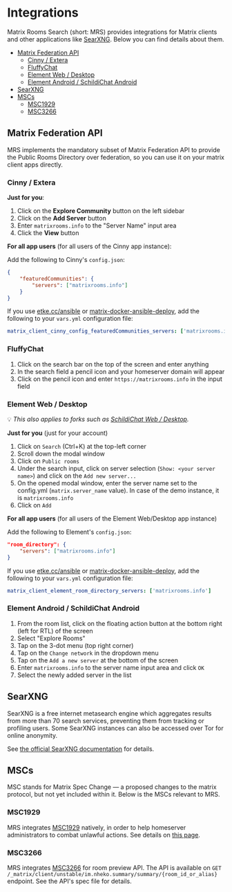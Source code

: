<!--
SPDX-FileCopyrightText: 2023 - 2024 Nikita Chernyi
SPDX-FileCopyrightText: 2024 Benoit Marty
SPDX-FileCopyrightText: 2024 Slavi Pantaleev
SPDX-FileCopyrightText: 2025 Suguru Hirahara

SPDX-License-Identifier: AGPL-3.0-or-later
-->

# Integrations

Matrix Rooms Search (short: MRS) provides integrations for Matrix clients and other applications like [SearXNG](https://docs.searxng.org). Below you can find details about them.

<!-- vim-markdown-toc GitLab -->

* [Matrix Federation API](#matrix-federation-api)
  * [Cinny / Extera](#cinny--extera)
  * [FluffyChat](#fluffychat)
  * [Element Web / Desktop](#element-web--desktop)
  * [Element Android / SchildiChat Android](#element-android--schildichat-android)
* [SearXNG](#searxng)
* [MSCs](#mscs)
  * [MSC1929](#msc1929)
  * [MSC3266](#msc3266)

<!-- vim-markdown-toc -->

## Matrix Federation API

MRS implements the mandatory subset of Matrix Federation API to provide the Public Rooms Directory over federation, so you can use it on your matrix client apps directly.

### Cinny / Extera

**Just for you**:

1. Click on the **Explore Community** button on the left sidebar
2. Click on the **Add Server** button
3. Enter `matrixrooms.info` to the "Server Name" input area
4. Click the **View** button

**For all app users** (for all users of the Cinny app instance):

Add the following to Cinny's `config.json`:

```json
{
    "featuredCommunities": {
        "servers": ["matrixrooms.info"]
    }
}
```

If you use [etke.cc/ansible](https://github.com/etkecc/ansible) or [matrix-docker-ansible-deploy](https://github.com/spantaleev/matrix-docker-ansible-deploy), add the following to your `vars.yml` configuration file:

```yaml
matrix_client_cinny_config_featuredCommunities_servers: ['matrixrooms.info']
```

### FluffyChat

1. Click on the search bar on the top of the screen and enter anything
2. In the search field a pencil icon and your homeserver domain will appear
3. Click on the pencil icon and enter `https://matrixrooms.info` in the input field

### Element Web / Desktop

💡 *This also applies to forks such as [SchildiChat Web / Desktop](https://schildi.chat/).*

**Just for you** (just for your account)

1. Click on `Search` (Ctrl+K) at the top-left corner
2. Scroll down the modal window
3. Click on `Public rooms`
4. Under the search input, click on server selection (`Show: <your server name>`) and click on the `Add new server...`
5. On the opened modal window, enter the server name set to the config.yml (`matrix.server_name` value). In case of the demo instance, it is `matrixrooms.info`
6. Click on `Add`

**For all app users** (for all users of the Element Web/Desktop app instance)

Add the following to Element's `config.json`:

```json
"room_directory": {
    "servers": ["matrixrooms.info"]
}
```

If you use [etke.cc/ansible](https://github.com/etkecc/ansible) or [matrix-docker-ansible-deploy](https://github.com/spantaleev/matrix-docker-ansible-deploy), add the following to your `vars.yml` configuration file:

```yaml
matrix_client_element_room_directory_servers: ['matrixrooms.info']
```

### Element Android / SchildiChat Android

1. From the room list, click on the floating action button at the bottom right (left for RTL) of the screen
2. Select "Explore Rooms"
3. Tap on the 3-dot menu (top right corner)
4. Tap on the `Change network` in the dropdown menu
5. Tap on the `Add a new server` at the bottom of the screen
6. Enter `matrixrooms.info` to the server name input area and click `OK`
7. Select the newly added server in the list

## SearXNG

SearXNG is a free internet metasearch engine which aggregates results from more than 70 search services, preventing them from tracking or profiling users. Some SearXNG instances can also be accessed over Tor for online anonymity.

See [the official SearXNG documentation](https://docs.searxng.org/dev/engines/online/mrs.html) for details.

## MSCs

MSC stands for Matrix Spec Change — a proposed changes to the matrix protocol, but not yet included within it. Below is the MSCs relevant to MRS.

### MSC1929

MRS integrates [MSC1929](https://github.com/matrix-org/matrix-spec-proposals/pull/1929) natively, in order to help homeserver administrators to combat unlawful actions. See details on [this page](./msc1929.md).

### MSC3266

MRS integrates [MSC3266](https://github.com/matrix-org/matrix-spec-proposals/pull/3266) for room preview API. The API is available on `GET /_matrix/client/unstable/im.nheko.summary/summary/{room_id_or_alias}` endpoint. See the API's spec file for details.
